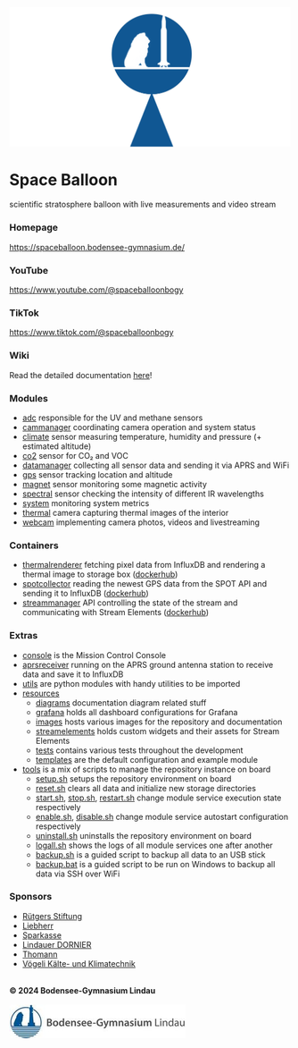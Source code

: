 ![Space Balloon](resources/images/spaceballoon.png "Space Balloon")

# Space Balloon
scientific stratosphere balloon with live measurements and video stream

### Homepage
https://spaceballoon.bodensee-gymnasium.de/

### YouTube
https://www.youtube.com/@spaceballoonbogy

### TikTok
https://www.tiktok.com/@spaceballoonbogy

### Wiki
Read the detailed documentation [here](https://github.com/BOGYLI/SpaceBalloon/wiki)!

### Modules
- [adc](/adc/) responsible for the UV and methane sensors
- [cammanager](/cammanager/) coordinating camera operation and system status
- [climate](/climate/) sensor measuring temperature, humidity and pressure (+ estimated altitude)
- [co2](/co2/) sensor for CO₂ and VOC
- [datamanager](/datamanager/) collecting all sensor data and sending it via APRS and WiFi
- [gps](/gps/) sensor tracking location and altitude
- [magnet](/magnet/) sensor monitoring some magnetic activity
- [spectral](/spectral/) sensor checking the intensity of different IR wavelengths
- [system](/system/) monitoring system metrics
- [thermal](/thermal/) camera capturing thermal images of the interior
- [webcam](/webcam/) implementing camera photos, videos and livestreaming

### Containers
- [thermalrenderer](/thermalrenderer/) fetching pixel data from InfluxDB and rendering a thermal image to storage box ([dockerhub](https://hub.docker.com/repository/docker/nikogenia/sp-thermalrenderer))
- [spotcollector](/spotcollector/) reading the newest GPS data from the SPOT API and sending it to InfluxDB ([dockerhub](https://hub.docker.com/repository/docker/nikogenia/sp-spotcollector))
- [streammanager](/streammanager/) API controlling the state of the stream and communicating with Stream Elements ([dockerhub](https://hub.docker.com/repository/docker/nikogenia/sp-streammanager))

### Extras
- [console](/console/) is the Mission Control Console
- [aprsreceiver](/aprsreceiver/) running on the APRS ground antenna station to receive data and save it to InfluxDB
- [utils](/utils/) are python modules with handy utilities to be imported
- [resources](/resources/)
  - [diagrams](/resources/diagrams/) documentation diagram related stuff
  - [grafana](/resources/grafana/) holds all dashboard configurations for Grafana
  - [images](/resources/images/) hosts various images for the repository and documentation
  - [streamelements](/resources/streamelements/) holds custom widgets and their assets for Stream Elements
  - [tests](/resources/tests/) contains various tests throughout the development
  - [templates](/resources/templates/) are the default configuration and example module
- [tools](/tools/) is a mix of scripts to manage the repository instance on board
  - [setup.sh](/tools/setup.sh) setups the repository environment on board
  - [reset.sh](/tools/reset.sh) clears all data and initialize new storage directories
  - [start.sh](/tools/start.sh), [stop.sh](/tools/stop.sh), [restart.sh](/tools/restart.sh) change module service execution state respectively
  - [enable.sh](/tools/enable.sh), [disable.sh](/tools/disable.sh) change module service autostart configuration respectively
  - [uninstall.sh](/tools/uninstall.sh) uninstalls the repository environment on board
  - [logall.sh](/tools/logall.sh) shows the logs of all module services one after another
  - [backup.sh](/tools/backup.sh) is a guided script to backup all data to an USB stick
  - [backup.bat](/tools/backup.bat) is a guided script to be run on Windows to backup all data via SSH over WiFi

### Sponsors
- [Rütgers Stiftung](https://ruetgers-stiftung.de/)
- [Liebherr](https://www.liebherr.com/)
- [Sparkasse](https://www.sparkasse.de/)
- [Lindauer DORNIER](https://www.lindauerdornier.com/de)
- [Thomann](https://thomann.biz/)
- [Vögeli Kälte- und Klimatechnik](https://voegeli-thomas-kuehl-u-klimatechnik.weblocator.de/)

\
**© 2024 Bodensee-Gymnasium Lindau**\
\
![BOGY](resources/images/bogy.jpg "BOGY")
